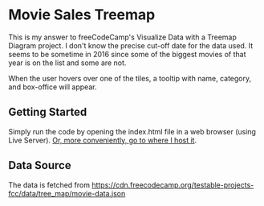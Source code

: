# Movie Sales Treemap

This is my answer to freeCodeCamp's Visualize Data with a Treemap Diagram project. I don't know the precise cut-off date for the data used. It seems to be sometime in 2016 since some of the biggest movies of that year is on the list and some are not.

When the user hovers over one of the tiles, a tooltip with name, category, and box-office will appear.

## Getting Started

Simply run the code by opening the index.html file in a web browser (using Live Server). [Or, more conveniently, go to where I host it](https://robiniversen.com/visualize-data-with-a-treemap-diagram/).

## Data Source

The data is fetched from https://cdn.freecodecamp.org/testable-projects-fcc/data/tree_map/movie-data.json
